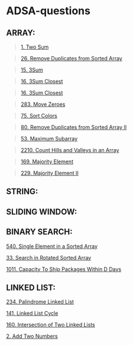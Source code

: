 # ADSA-questions


## ARRAY:

>[1. Two Sum](https://leetcode.com/problems/two-sum/submissions/1777635910/)

>[26. Remove Duplicates from Sorted Array](https://leetcode.com/problems/remove-duplicates-from-sorted-array/submissions/1777634746/)

>[15. 3Sum](https://leetcode.com/problems/3sum/submissions/1777637035/)

>[16. 3Sum Closest](https://leetcode.com/problems/3sum-closest/submissions/1777638404/)

>[16. 3Sum Closest](https://leetcode.com/problems/spiral-matrix-ii/submissions/1777640052/)

>[283. Move Zeroes](https://leetcode.com/problems/move-zeroes/submissions/1777641335/)

>[75. Sort Colors](https://leetcode.com/problems/sort-colors/submissions/1777642747/)

>[80. Remove Duplicates from Sorted Array II](https://leetcode.com/problems/remove-duplicates-from-sorted-array-ii/submissions/1777644550/)

>[53. Maximum Subarray](https://leetcode.com/problems/maximum-subarray/submissions/1777647156/)

>[2210. Count Hills and Valleys in an Array](https://leetcode.com/problems/count-hills-and-valleys-in-an-array/submissions/1777651366/)

>[169. Majority Element](https://leetcode.com/problems/majority-element/submissions/1777652612/)

>[229. Majority Element II](https://leetcode.com/problems/majority-element-ii/submissions/1777685001/)




## STRING:


## SLIDING WINDOW:


## BINARY SEARCH:

[540. Single Element in a Sorted Array](https://leetcode.com/problems/single-element-in-a-sorted-array/submissions/1777695393/)

[33. Search in Rotated Sorted Array](https://leetcode.com/problems/search-in-rotated-sorted-array/submissions/1777607461/)

[1011. Capacity To Ship Packages Within D Days](https://leetcode.com/problems/capacity-to-ship-packages-within-d-days/description/)

## LINKED LIST:

[234. Palindrome Linked List](https://leetcode.com/problems/palindrome-linked-list/submissions/1784823253/)

[141. Linked List Cycle](https://leetcode.com/problems/linked-list-cycle/submissions/1784868384/)

[160. Intersection of Two Linked Lists](https://leetcode.com/problems/intersection-of-two-linked-lists/submissions/1784919464/)

[2. Add Two Numbers](https://leetcode.com/problems/add-two-numbers/submissions/1784922075/)

